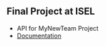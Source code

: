 ## Final Project at ISEL ##
- API for MyNewTeam Project
- [Documentation](https://github.com/RubenGomes10/API-MyNewTeam/wiki)